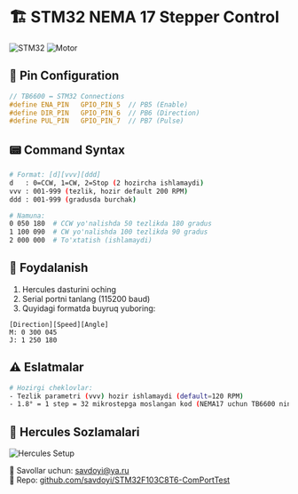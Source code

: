 # 🏗️ STM32 NEMA 17 Stepper Control
![STM32](https://img.shields.io/badge/STM32F103C8T6-Blue_Pill-007ACC)
![Motor](https://img.shields.io/badge/NEMA17-TB6600-4CAF50)

## 🔌 Pin Configuration
```c
// TB6600 ↔ STM32 Connections
#define ENA_PIN   GPIO_PIN_5  // PB5 (Enable)
#define DIR_PIN   GPIO_PIN_6  // PB6 (Direction)
#define PUL_PIN   GPIO_PIN_7  // PB7 (Pulse)
```

## 📟 Command Syntax
```bash
# Format: [d][vvv][ddd]
d   : 0=CCW, 1=CW, 2=Stop (2 hozircha ishlamaydi)
vvv : 001-999 (tezlik, hozir default 200 RPM)
ddd : 001-999 (gradusda burchak)

# Namuna:
0 050 180  # CCW yo'nalishda 50 tezlikda 180 gradus
1 100 090  # CW yo'nalishda 100 tezlikda 90 gradus
2 000 000  # To'xtatish (ishlamaydi)
```

## 🚀 Foydalanish
1. Hercules dasturini oching
2. Serial portni tanlang (115200 baud)
3. Quyidagi formatda buyruq yuboring:
```plaintext
[Direction][Speed][Angle]
M: 0 300 045
J: 1 250 180
```

## ⚠️ Eslatmalar
```bash
# Hozirgi cheklovlar:
- Tezlik parametri (vvv) hozir ishlamaydi (default=120 RPM)
- 1.8° = 1 step = 32 mikrostepga moslangan kod (NEMA17 uchun TB6600 ning sozlamasi asosida)
```

## 📡 Hercules Sozlamalari
![Hercules Setup](STM32F103C8T6-ComPortTest/blob/main/hercules.png)  

📧 Savollar uchun: [savdoyi@ya.ru](mailto:savdoyi@ya.ru)  
🔗 Repo: [github.com/savdoyi/STM32F103C8T6-ComPortTest](https://github.com/savdoyi/STM32F103C8T6-ComPortTest)
